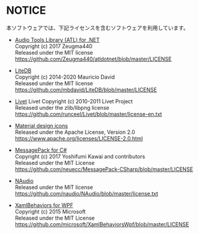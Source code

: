 ﻿# NOTICE
本ソフトウェアでは、下記ライセンスを含むソフトウェアを利用しています。

- [Audio Tools Library (ATL) for .NET](https://github.com/Zeugma440/atldotnet)  
Copyright (c) 2017 Zeugma440  
Released under the MIT license  
https://github.com/Zeugma440/atldotnet/blob/master/LICENSE  

- [LiteDB](https://github.com/mbdavid/LiteDB)  
Copyright (c) 2014-2020 Mauricio David  
Released under the MIT license  
https://github.com/mbdavid/LiteDB/blob/master/LICENSE

- [Livet](https://github.com/runceel/Livet)
Livet Copyright (c) 2010-2011 Livet Project  
Released under the zlib/libpng license  
https://github.com/runceel/Livet/blob/master/license-en.txt  

- [Material design icons](https://material.io/resources/icons)  
Released under the Apache License, Version 2.0  
https://www.apache.org/licenses/LICENSE-2.0.html  

- [MessagePack for C#](https://github.com/neuecc/MessagePack-CSharp)  
Copyright (c) 2017 Yoshifumi Kawai and contributors  
Released under the MIT License  
https://github.com/neuecc/MessagePack-CSharp/blob/master/LICENSE

- [NAudio](https://github.com/naudio/NAudio)  
Released under the MIT license  
https://github.com/naudio/NAudio/blob/master/license.txt

- [XamlBehaviors for WPF](https://github.com/microsoft/XamlBehaviorsWpf)  
Copyright (c) 2015 Microsoft  
Released under the MIT License  
https://github.com/microsoft/XamlBehaviorsWpf/blob/master/LICENSE

